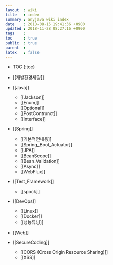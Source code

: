 ```yaml
---
layout  : wiki
title   : index
summary : anyjava wiki index 
date    : 2018-08-15 19:41:36 +0900
updated : 2018-11-28 08:27:16 +0900
tags    :
toc     : true
public  : true
parent  :
latex   : false
---
```

* TOC
{:toc}

* [[개발환경세팅]]
* [[Java]]
	* [[Jackson]] 
	* [[Enum]]
	* [[Optional]]
	* [[PostContrunct]]
	* [[Interface]]
* [[Spring]]
	* [[기본적인내용]] 
	* [[Spring_Boot_Actuator]]
	* [[JPA]] 
	* [[BeanScope]]
	* [[Bean_Validation]]
	* [[Async]]
	* [[WebFlux]]
* [[Test_Framework]]
  * [[spock]] 
* [[DevOps]]
	* [[Linux]]
	* [[Docker]]
	* [[성능튜닝]]
* [[Web]]
* [[SecureCoding]] 
	* [[CORS (Cross Origin Resource Sharing)]]
	* [[XSS]]
